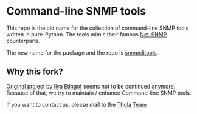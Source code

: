 
Command-line SNMP tools
=======================

This repo is the old name for the collection of command-line SNMP tools
written in pure-Python. The tools mimic their famous
[Net-SNMP](http://sourceforge.net/projects/net-snmp/) counterparts.

The new name for the package and the repo is [snmpclitools](https://github.com/etingof/snmpclitools).

Why this fork?
--------------
[Original project](https://github.com/etingof/pysnmp-apps) by [Ilya Etingof](https://github.com/etingof) seems not to be continued anymore.
Because of that, we try to maintain / enhance Command-line SNMP tools.

If you want to contact us, please mail to the [Thola Team](mailto:snmplabs@thola.io)
